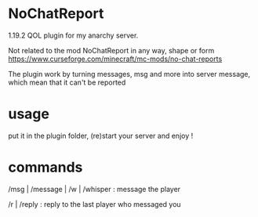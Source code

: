 # NoChatReport
 1.19.2 QOL plugin for my anarchy server.

Not related to the mod NoChatReport in any way, shape or form
https://www.curseforge.com/minecraft/mc-mods/no-chat-reports

The plugin work by turning messages, msg and more into server message, which mean that it can't be reported

# usage
put it in the plugin folder, (re)start your server and enjoy !

# commands
/msg | /message | /w | /whisper : message the player

/r | /reply : reply to the last player who messaged you
